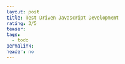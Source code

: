 ```yaml
---
layout: post
title: Test Driven Javascript Development
rating: 3/5
teaser:
tags:
  - todo
permalink:
header: no
---
```


